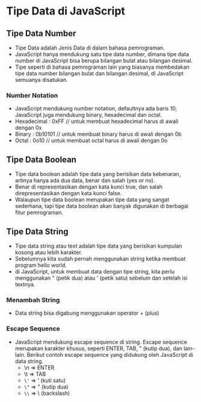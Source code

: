 # Tipe Data di JavaScript

## Tipe Data Number

- Tipe Data adalah Jenis Data di dalam bahasa pemrograman.
- JavaScript hanya mendukung satu tipe data number, dimana tipe data number di
  JavaScript bisa berupa bilangan bulat atau bilangan desimal.
- Tipe seperti di bahasa pemrograman lain yang biasanya membedakan tipe data
  number bilangan bulat dan bilangan desimal, di JavaScript semuanya disatukan.

### Number Notation

- JavaScript mendukung number notation, defaultnya ada baris 10, JavaScript juga
  mendukung binary, hexadecimal dan octal.
- Hexadecimal : 0xFF // untuk membuat hexadecimal harus di awali dengan 0x
- Binary : 0b10101 // untuk membuat binary harus di awali dengan 0b
- Octal : 0o10 // untuk membuat octal harus di awali dengan 0o

## Tipe Data Boolean

- Tipe data boolean adalah tipe data yang berisikan data kebenaran, artinya
  hanya ada dua data, benar dan salah (yes or no).
- Benar di representasikan dengan kata kunci true, dan salah direpresentasikan
  dengan kata kunci false.
- Walaupun tipe data boolean merupakan tipe data yang sangat sederhana, tapi
  tipe data boolean akan banyak digunakan di berbagai fitur pemrograman.

## Tipe Data String

- Tipe data string atau text adalah tipe data yang berisikan kumpulan kosong
  atau lebih karakter.
- Sebelumnya kita sudah pernah menggunakan string ketika membuat program hello
  world.
- di JavaScript, untuk membuat data dengan tipe string, kita perlu menggunakan "
  (petik dua) atau ' (petik satu) sebelum dan setelah isi textnya.

### Menambah String

- Data string bisa digabung menggunakan operator + (plus)

### Escape Sequence

- JavaScript mendukung escape sequence di string. Escape sequence merupakan
  karakter khusus, seperti ENTER, TAB, " (kutip dua), dan lain-lain. Berikut
  contoh escape sequence yang didukung oleh JavaScript di data string.
  - \n => ENTER
  - \t => TAB
  - `\'` => ' (kuti satu)
  - `\"` => " (kutip dua)
  - `\\` => \ (backslash)

